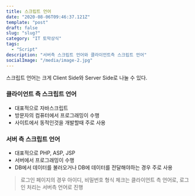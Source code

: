```yaml
---
title: 스크립트 언어
date: "2020-08-06T09:46:37.121Z"
template: "post"
draft: false
slug: "slug?"
category: "IT 토막상식"
tags:
  - "Script"
description: "서버측 스크립트 언어와 클라이언트측 스크립트 언어"
socialImage: "/media/image-2.jpg"
---
```


스크립트 언어는 크게 Client Side와 Server Side로 나눌 수 있다.
### 클라이언트 측 스크립트 언어
- 대표적으로 자바스크립트
- 방문자의 컴퓨터에서 프로그래밍이 수행
- 사이트에서 동적인것을 개발할때 주로 사용

### 서버 측 스크립트 언어
- 대표적으로 PHP, ASP, JSP
- 서버에서 프로그래밍이 수행
- DB에서 데이터를 불러오거나 DB에 데이터를 전달해야하는 경우 주로 사용

> 로그인 페이지의 경우 아이디, 비밀번호 형식 체크는 클라이언트 측 언어로, 로그인 처리는 서버측 언어로 진행 
